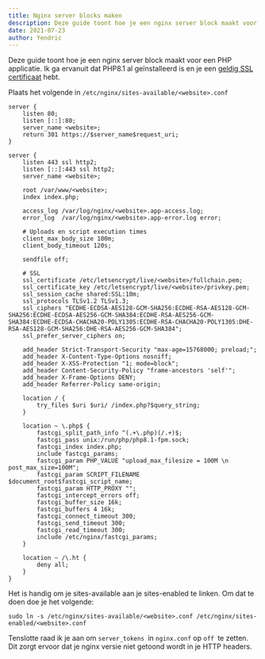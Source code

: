 ```yaml
---
title: Nginx server blocks maken
description: Deze guide toont hoe je een nginx server block maakt voor een PHP 8.1 applicatie.
date: 2021-07-23
author: Yendric
---
```


Deze guide toont hoe je een nginx server block maakt voor een PHP applicatie. Ik ga ervanuit dat PHP8.1 al geïnstalleerd is en je een [geldig SSL certificaat](/hoe-maak-je-een-gratis-ssl-certificaat/) hebt.

Plaats het volgende in `/etc/nginx/sites-available/<website>.conf`

```
server {
    listen 80;
    listen [::]:80;
    server_name <website>;
    return 301 https://$server_name$request_uri;
}

server {
    listen 443 ssl http2;
    listen [::]:443 ssl http2;
    server_name <website>;

    root /var/www/<website>;
    index index.php;

    access_log /var/log/nginx/<website>.app-access.log;
    error_log  /var/log/nginx/<website>.app-error.log error;

    # Uploads en script execution times
    client_max_body_size 100m;
    client_body_timeout 120s;

    sendfile off;

    # SSL
    ssl_certificate /etc/letsencrypt/live/<website>/fullchain.pem;
    ssl_certificate_key /etc/letsencrypt/live/<website>/privkey.pem;
    ssl_session_cache shared:SSL:10m;
    ssl_protocols TLSv1.2 TLSv1.3;
    ssl_ciphers "ECDHE-ECDSA-AES128-GCM-SHA256:ECDHE-RSA-AES128-GCM-SHA256:ECDHE-ECDSA-AES256-GCM-SHA384:ECDHE-RSA-AES256-GCM-SHA384:ECDHE-ECDSA-CHACHA20-POLY1305:ECDHE-RSA-CHACHA20-POLY1305:DHE-RSA-AES128-GCM-SHA256:DHE-RSA-AES256-GCM-SHA384";
    ssl_prefer_server_ciphers on;

    add_header Strict-Transport-Security "max-age=15768000; preload;";
    add_header X-Content-Type-Options nosniff;
    add_header X-XSS-Protection "1; mode=block";
    add_header Content-Security-Policy "frame-ancestors 'self'";
    add_header X-Frame-Options DENY;
    add_header Referrer-Policy same-origin;

    location / {
        try_files $uri $uri/ /index.php?$query_string;
    }

    location ~ \.php$ {
        fastcgi_split_path_info ^(.+\.php)(/.+)$;
        fastcgi_pass unix:/run/php/php8.1-fpm.sock;
        fastcgi_index index.php;
        include fastcgi_params;
        fastcgi_param PHP_VALUE "upload_max_filesize = 100M \n post_max_size=100M";
        fastcgi_param SCRIPT_FILENAME $document_root$fastcgi_script_name;
        fastcgi_param HTTP_PROXY "";
        fastcgi_intercept_errors off;
        fastcgi_buffer_size 16k;
        fastcgi_buffers 4 16k;
        fastcgi_connect_timeout 300;
        fastcgi_send_timeout 300;
        fastcgi_read_timeout 300;
        include /etc/nginx/fastcgi_params;
    }

    location ~ /\.ht {
        deny all;
    }
}
```

Het is handig om je sites-available aan je sites-enabled te linken.
Om dat te doen doe je het volgende:

```
sudo ln -s /etc/nginx/sites-available/<website>.conf /etc/nginx/sites-enabled/<website>.conf
```

Tenslotte raad ik je aan om `server_tokens `in `nginx.conf` op `off `te zetten. Dit zorgt ervoor dat je nginx versie niet getoond wordt in je HTTP headers.
